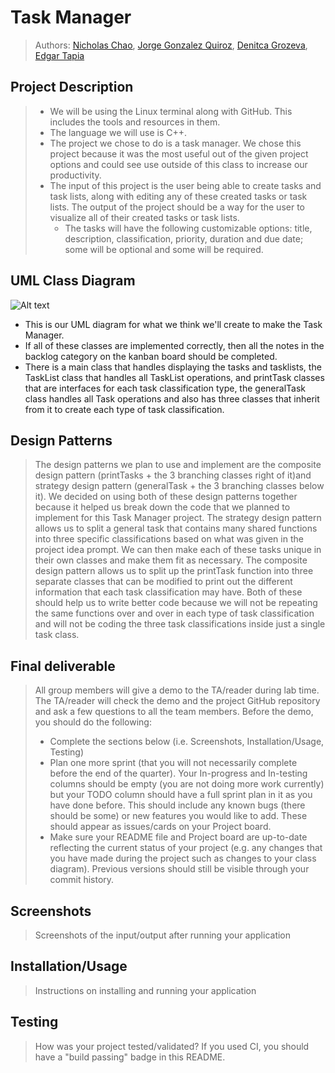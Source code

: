 # Task Manager
 
 > Authors: [Nicholas Chao](https://github.com/nibchao), [Jorge Gonzalez Quiroz](https://github.com/JorgeNova-1), [Denitca Grozeva](https://github.com/DeniGroz), [Edgar Tapia](https://github.com/Etapi017)

## Project Description
 > * We will be using the Linux terminal along with GitHub. This includes the tools and resources in them. 
 > * The language we will use is C++.
 > * The project we chose to do is a task manager. We chose this project because it was the most useful out of the given project options and could see use outside of this class to increase our productivity.
 > * The input of this project is the user being able to create tasks and task lists, along with editing any of these created tasks or task lists. The output of the project should be a way for the user to visualize all of their created tasks or task lists. 
 >   * The tasks will have the following customizable options: title, description, classification, priority, duration and due date; some will be optional and some will be required.  
 
 ## UML Class Diagram
![Alt text](https://raw.githubusercontent.com/cs100/final-project-nchao006-etapi017-dgroz002-jgonz503/master/cs100%20final%20project%20UML%20diagram.png?token=GHSAT0AAAAAABNSCLWDZRBWKKG2IUOHCGP6YQ6WNWA)
- This is our UML diagram for what we think we'll create to make the Task Manager. 
- If all of these classes are implemented correctly, then all the notes in the backlog category on the kanban board should be completed. 
- There is a main class that handles displaying the tasks and tasklists, the TaskList class that handles all TaskList operations, and printTask classes that are interfaces for each task classification type, the generalTask class handles all Task operations and also has three classes that inherit from it to create each type of task classification.
 
 ## Design Patterns
 > The design patterns we plan to use and implement are the composite design pattern (printTasks + the 3 branching classes right of it)and strategy design pattern (generalTask + the 3 branching classes below it). 
 > We decided on using both of these design patterns together because it helped us break down the code that we planned to implement for this Task Manager project. The strategy design pattern allows us to split a general task that contains many shared functions into three specific classifications based on what was given in the project idea prompt. We can then make each of these tasks unique in their own classes and make them fit as necessary. The composite design pattern allows us to split up the printTask function into three separate classes that can be modified to print out the different information that each task classification may have. Both of these should help us to write better code because we will not be repeating the same functions over and over in each type of task classification and will not be coding the three task classifications inside just a single task class.

 ## Final deliverable
 > All group members will give a demo to the TA/reader during lab time. The TA/reader will check the demo and the project GitHub repository and ask a few questions to all the team members. 
 > Before the demo, you should do the following:
 > * Complete the sections below (i.e. Screenshots, Installation/Usage, Testing)
 > * Plan one more sprint (that you will not necessarily complete before the end of the quarter). Your In-progress and In-testing columns should be empty (you are not doing more work currently) but your TODO column should have a full sprint plan in it as you have done before. This should include any known bugs (there should be some) or new features you would like to add. These should appear as issues/cards on your Project board.
 > * Make sure your README file and Project board are up-to-date reflecting the current status of your project (e.g. any changes that you have made during the project such as changes to your class diagram). Previous versions should still be visible through your commit history. 
 
 ## Screenshots
 > Screenshots of the input/output after running your application
 ## Installation/Usage
 > Instructions on installing and running your application
 ## Testing
 > How was your project tested/validated? If you used CI, you should have a "build passing" badge in this README.
 
